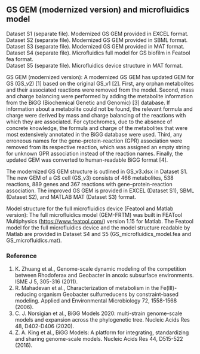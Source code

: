 ## GS GEM (modernized version) and microfluidics model

Dataset S1 (separate file). Modernized GS GEM provided in EXCEL format.  
Dataset S2 (separate file). Modernized GS GEM provided in SBML format.  
Dataset S3 (separate file). Modernized GS GEM provided in MAT format.  
Dataset S4 (separate file). Microfluidics full model for GS biofilm in Featool fea format.  
Dataset S5 (separate file). Microfluidics device structure in MAT format.  

GS GEM (modernized version): A modernized GS GEM has updated GEM for GS (GS_v2) [1] based on the original GS_v1 [2]. First, any orphan metabolites and their associated reactions were removed from the model. Second, mass and charge balancing were performed by adding the metabolite information from the BiGG (Biochemical Genetic and Genomic) [3] database. If information about a metabolite could not be found, the relevant formula and charge were derived by mass and charge balancing of the reactions with which they are associated. For cytochromes, due to the absence of concrete knowledge, the formula and charge of the metabolites that were most extensively annotated in the BiGG database were used. Third, any erroneous names for the gene–protein-reaction (GPR) association were removed from its respective reaction, which was assigned an empty string for unknown GPR association instead of the reaction names. Finally, the updated GEM was converted to human-readable BiGG format [4]. 

The modernized GS GEM structure is outlined in GS_v3.xlsx in Dataset S1. The new GEM of a GS cell (GS_v3) consists of 466 metabolites, 538 reactions, 889 genes and 367 reactions with gene–protein-reaction association. The improved GS GEM is provided in EXCEL (Dataset S1), SBML (Dataset S2), and MATLAB MAT (Dataset S3) format.

Model structure for the full microfluidics device (Featool and Matlab version): The full microfluidics model (GEM-FRTM) was built in FEATool Multiphysics (https://www.featool.com/) version 1.15 for Matlab. The Featool model for the full microfluidics device and the model structure readable by Matlab are provided in Dataset S4 and S5 (GS_microfluidics_model.fea and GS_microfluidics.mat).

### Reference 

1.	K. Zhuang et al., Genome-scale dynamic modeling of the competition between Rhodoferax and Geobacter in anoxic subsurface environments. ISME J 5, 305-316 (2011).
2.	R. Mahadevan et al., Characterization of metabolism in the Fe(III)-reducing organism Geobacter sulfurreducens by constraint-based modeling. Applied and Environmental Microbiology 72, 1558-1568 (2006).
3.	C. J. Norsigian et al., BiGG Models 2020: multi-strain genome-scale models and expansion across the phylogenetic tree. Nucleic Acids Res 48, D402-D406 (2020).
4.	Z. A. King et al., BiGG Models: A platform for integrating, standardizing and sharing genome-scale models. Nucleic Acids Res 44, D515-522 (2016).

